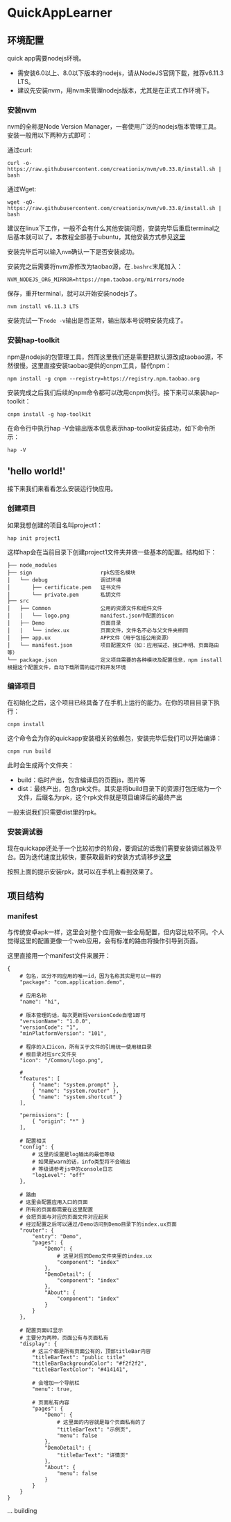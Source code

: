# QuickAppLearner

## 环境配置

quick app需要nodejs环境。

- 需安装6.0以上、8.0以下版本的nodejs，请从NodeJS官网下载，推荐v6.11.3 LTS。
- 建议先安装nvm，用nvm来管理nodejs版本，尤其是在正式工作环境下。

### 安装nvm

nvm的全称是Node Version Manager，一套使用广泛的nodejs版本管理工具。安装一般用以下两种方式即可：

通过curl:

    curl -o- https://raw.githubusercontent.com/creationix/nvm/v0.33.8/install.sh | bash

通过Wget:

    wget -qO- https://raw.githubusercontent.com/creationix/nvm/v0.33.8/install.sh | bash

建议在linux下工作，一般不会有什么其他安装问题，安装完毕后重启terminal之后基本就可以了。本教程全部基于ubuntu，其他安装方式参见[这里](https://github.com/creationix/nvm#install-script)

安装完毕后可以输入`nvm`确认一下是否安装成功。

安装完之后需要将nvm源修改为taobao源，在`.bashrc`末尾加入：

    NVM_NODEJS_ORG_MIRROR=https://npm.taobao.org/mirrors/node

保存，重开terminal，就可以开始安装nodejs了。

    nvm install v6.11.3 LTS

安装完试一下`node -v`输出是否正常，输出版本号说明安装完成了。

### 安装hap-toolkit

npm是nodejs的包管理工具，然而这里我们还是需要把默认源改成taobao源，不然很慢。这里直接安装taobao提供的cnpm工具，替代npm：

    npm install -g cnpm --registry=https://registry.npm.taobao.org

安装完成之后我们后续的npm命令都可以改用cnpm执行。接下来可以来装hap-toolkit：

    cnpm install -g hap-toolkit

在命令行中执行hap -V会输出版本信息表示hap-toolkit安装成功，如下命令所示：

    hap -V

## 'hello world!'

接下来我们来看看怎么安装运行快应用。

### 创建项目

如果我想创建的项目名叫project1：

    hap init project1

这样hap会在当前目录下创建project1文件夹并做一些基本的配置。结构如下：

    ├── node_modules
    ├── sign                      rpk包签名模块
    │   └── debug                 调试环境
    │       ├── certificate.pem   证书文件
    │       └── private.pem       私钥文件
    ├── src
    │   ├── Common                公用的资源文件和组件文件
    │   │   └── logo.png          manifest.json中配置的icon
    │   ├── Demo                  页面目录
    │   |   └── index.ux          页面文件，文件名不必与父文件夹相同
    │   ├── app.ux                APP文件（用于包括公用资源）
    │   └── manifest.json         项目配置文件（如：应用描述、接口申明、页面路由等）
    └── package.json              定义项目需要的各种模块及配置信息，npm install根据这个配置文件，自动下载所需的运行和开发环境

### 编译项目

在初始化之后，这个项目已经具备了在手机上运行的能力。在你的项目目录下执行：

    cnpm install

这个命令会为你的quickapp安装相关的依赖包，安装完毕后我们可以开始编译：

    cnpm run build

此时会生成两个文件夹：

- build：临时产出，包含编译后的页面js，图片等
- dist：最终产出，包含rpk文件。其实是将build目录下的资源打包压缩为一个文件，后缀名为rpk，这个rpk文件就是项目编译后的最终产出

一般来说我们只需要dist里的rpk。

### 安装调试器

现在quickapp还处于一个比较初步的阶段，要调试的话我们需要安装调试器及平台。因为迭代速度比较快，要获取最新的安装方式请移步[这里](https://doc.quickapp.cn/tutorial/getting-started/hello-world.html)

按照上面的提示安装rpk，就可以在手机上看到效果了。

## 项目结构

### manifest

与传统安卓apk一样，这里会对整个应用做一些全局配置，但内容比较不同。个人觉得这里的配置更像一个web应用，会有标准的路由将操作引导到页面。

这里直接用一个manifest文件来展开：

    {
        # 包名，区分不同应用的唯一id，因为名称其实是可以一样的
        "package": "com.application.demo",

        # 应用名称
        "name": "hi",

        # 版本管理的话，每次更新将versionCode自增1即可
        "versionName": "1.0.0",
        "versionCode": "1",
        "minPlatformVersion": "101",

        # 程序的入口icon，所有关于文件的引用统一使用根目录
        # 根目录对应src文件夹
        "icon": "/Common/logo.png",

        # 
        "features": [
            { "name": "system.prompt" },
            { "name": "system.router" },
            { "name": "system.shortcut" }
        ],

        "permissions": [
            { "origin": "*" }
        ],

        # 配置相关
        "config": {
            # 这里的设置是log输出的最低等级
            # 如果是warn的话，info类型将不会输出
            # 等级请参考js中的console日志
            "logLevel": "off"
        },

        # 路由
        # 这里会配置应用入口的页面
        # 所有的页面都需要在这里配置
        # 会把页面与对应的页面文件对应起来
        # 经过配置之后可以通过/Demo访问到Demo目录下的index.ux页面
        "router": {
            "entry": "Demo",
            "pages": {
                "Demo": {
                    # 这里对应的Demo文件夹里的index.ux
                    "component": "index"
                },
                "DemoDetail": {
                    "component": "index"
                },
                "About": {
                    "component": "index"
                }
            }
        },
        
        # 配置页面UI显示
        # 主要分为两种，页面公有与页面私有
        "display": {
            # 这三个都是所有页面公有的，顶部titleBar内容
            "titleBarText": "public title"
            "titleBarBackgroundColor": "#f2f2f2",
            "titleBarTextColor": "#414141",

            # 会增加一个导航栏
            "menu": true,

            # 页面私有内容
            "pages": {
                "Demo": {
                    # 这里面的内容就是每个页面私有的了
                    "titleBarText": "示例页",
                    "menu": false
                },
                "DemoDetail": {
                    "titleBarText": "详情页"
                },
                "About": {
                    "menu": false
                }
            }
        }
    }


... building